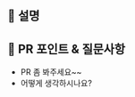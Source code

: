 <!-- 간단한 PR task에 대한 설명 -->

## 📝 설명

<!-- PR에서 중점적으로 봐야할 부분이나 질문 & 애로사항 공유 -->

## 💬 PR 포인트 & 질문사항

-   PR 좀 봐주세요~~
-   어떻게 생각하시나요?
